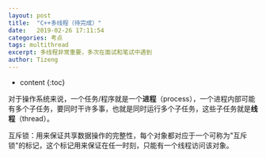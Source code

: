 ```yaml
---
layout: post
title:  "C++多线程（待完成）"
date:   2019-02-26 17:11:54
categories: 考点
tags: multithread
excerpt: 多线程非常重要，多次在面试和笔试中遇到
author: Tizeng
---
```


* content
{:toc}

对于操作系统来说，一个任务/程序就是一个**进程**（process），一个进程内部可能有多个子任务，要同时干许多事，也就是同时运行多个子任务，这些子任务就是**线程**（thread）。

互斥锁：用来保证共享数据操作的完整性，每个对象都对应于一个可称为"互斥锁"的标记，这个标记用来保证在任一时刻，只能有一个线程访问该对象。